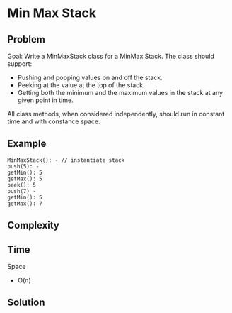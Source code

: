 # Min Max Stack

## Problem

Goal: Write a MinMaxStack class for a MinMax Stack. The class should support:
- Pushing and popping values on and off the stack.
- Peeking at the value at the top of the stack.
- Getting both the minimum and the maximum values in the stack at any given point in time.

All class methods, when considered independently, should run in constant time and with constance space.

## Example

```
MinMaxStack(): - // instantiate stack
push(5): - 
getMin(): 5
getMax(): 5
peek(): 5
push(7) - 
getMin(): 5
getMax(): 7

```

## Complexity
Time
- 
Space
- O(n)


## Solution

